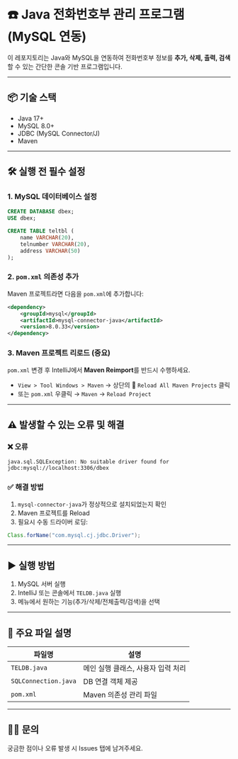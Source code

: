 # ☎️ Java 전화번호부 관리 프로그램 (MySQL 연동)

이 레포지토리는 Java와 MySQL을 연동하여 전화번호부 정보를 **추가, 삭제, 출력, 검색**할 수 있는 간단한 콘솔 기반 프로그램입니다.

---

## 📦 기술 스택

- Java 17+
- MySQL 8.0+
- JDBC (MySQL Connector/J)
- Maven

---

## 🛠️ 실행 전 필수 설정

### 1. MySQL 데이터베이스 설정

```sql
CREATE DATABASE dbex;
USE dbex;

CREATE TABLE teltbl (
    name VARCHAR(20),
    telnumber VARCHAR(20),
    address VARCHAR(50)
);
```

### 2. `pom.xml` 의존성 추가

Maven 프로젝트라면 다음을 `pom.xml`에 추가합니다:

```xml
<dependency>
    <groupId>mysql</groupId>
    <artifactId>mysql-connector-java</artifactId>
    <version>8.0.33</version>
</dependency>
```

### 3. Maven 프로젝트 리로드 (중요)

`pom.xml` 변경 후 IntelliJ에서 **Maven Reimport**를 반드시 수행하세요.

- `View > Tool Windows > Maven` → 상단의 🔄 `Reload All Maven Projects` 클릭
- 또는 `pom.xml` 우클릭 → `Maven` → `Reload Project`

---

## ⚠️ 발생할 수 있는 오류 및 해결

### ❌ 오류

```
java.sql.SQLException: No suitable driver found for jdbc:mysql://localhost:3306/dbex
```

### ✅ 해결 방법

1. `mysql-connector-java`가 정상적으로 설치되었는지 확인
2. Maven 프로젝트를 Reload
3. 필요시 수동 드라이버 로딩:

```java
Class.forName("com.mysql.cj.jdbc.Driver");
```

---

## ▶️ 실행 방법

1. MySQL 서버 실행
2. IntelliJ 또는 콘솔에서 `TELDB.java` 실행
3. 메뉴에서 원하는 기능(추가/삭제/전체출력/검색)을 선택

---

## 📁 주요 파일 설명

| 파일명 | 설명 |
|--------|------|
| `TELDB.java` | 메인 실행 클래스, 사용자 입력 처리 |
| `SQLConnection.java` | DB 연결 객체 제공 |
| `pom.xml` | Maven 의존성 관리 파일 |

---

## 🙋‍♂️ 문의

궁금한 점이나 오류 발생 시 Issues 탭에 남겨주세요.
